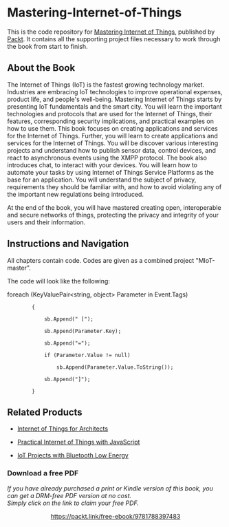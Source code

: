 


# Mastering-Internet-of-Things
This is the code repository for [Mastering Internet of Things](https://www.packtpub.com/networking-and-servers/mastering-internet-things), published by [Packt](https://www.packtpub.com/?utm_source=github). It contains all the supporting project files necessary to work through the book from start to finish.
## About the Book
The Internet of Things (IoT) is the fastest growing technology market. Industries are embracing IoT technologies to improve operational expenses, product life, and people's well-being. Mastering Internet of Things starts by presenting IoT fundamentals and the smart city. You will learn the important technologies and protocols that are used for the Internet of Things, their features, corresponding security implications, and practical examples on how to use them. This book focuses on creating applications and services for the Internet of Things. Further, you will learn to create applications and services for the Internet of Things. You will be discover various interesting projects and understand how to publish sensor data, control devices, and react to asynchronous events using the XMPP protocol. The book also introduces chat, to interact with your devices. You will learn how to automate your tasks by using Internet of Things Service Platforms as the base for an application. You will understand the subject of privacy, requirements they should be familiar with, and how to avoid violating any of the important new regulations being introduced.

At the end of the book, you will have mastered creating open, interoperable and secure networks of things, protecting the privacy and integrity of your users and their information.

## Instructions and Navigation
All chapters contain code. Codes are given as a combined project "MIoT-master". 


The code will look like the following:


foreach (KeyValuePair<string, object> Parameter in Event.Tags)


			{
			
				sb.Append(" [");
				
				sb.Append(Parameter.Key);
				
				sb.Append("=");
				
				if (Parameter.Value != null)
				
					sb.Append(Parameter.Value.ToString());
					
				sb.Append("]");
				
			}
			



## Related Products
* [Internet of Things for Architects](https://www.packtpub.com/hardware-and-creative/internet-things-architects)

* [Practical Internet of Things with JavaScript](https://www.packtpub.com/hardware-and-creative/advanced-iot-javascript)

* [IoT Projects with Bluetooth Low Energy](https://www.packtpub.com/hardware-and-creative/iot-projects-bluetooth-low-energy)
### Download a free PDF

 <i>If you have already purchased a print or Kindle version of this book, you can get a DRM-free PDF version at no cost.<br>Simply click on the link to claim your free PDF.</i>
<p align="center"> <a href="https://packt.link/free-ebook/9781788397483">https://packt.link/free-ebook/9781788397483 </a> </p>